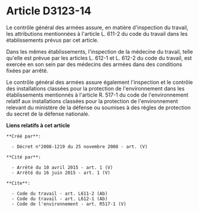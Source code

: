 # Article D3123-14

Le contrôle général des armées assure, en matière d'inspection du travail, les attributions mentionnées à l'article L. 611-2
du code du travail dans les établissements prévus par cet article. 

Dans les mêmes établissements, l'inspection de la médecine du travail, telle qu'elle est prévue par les articles L. 612-1 et
L. 612-2 du code du travail, est exercée en son sein par des médecins des armées dans des conditions fixées par arrêté. 

Le contrôle général des armées assure également l'inspection et le contrôle des installations classées pour la protection de
l'environnement dans les établissements mentionnés à l'article R. 517-1 du code de l'environnement relatif aux installations
classées pour la protection de l'environnement relevant du ministère de la défense ou soumises à des règles de protection du
secret de la défense nationale.

**Liens relatifs à cet article**

	**Créé par**:

	  - Décret n°2008-1219 du 25 novembre 2008 - art. (V)

	**Cité par**:

	  - Arrêté du 10 avril 2015 - art. 1 (V)
	  - Arrêté du 16 juin 2015 - art. 1 (V)

	**Cite**:

	  - Code du travail - art. L611-2 (Ab)
	  - Code du travail - art. L612-1 (Ab)
	  - Code de l'environnement - art. R517-1 (V)
